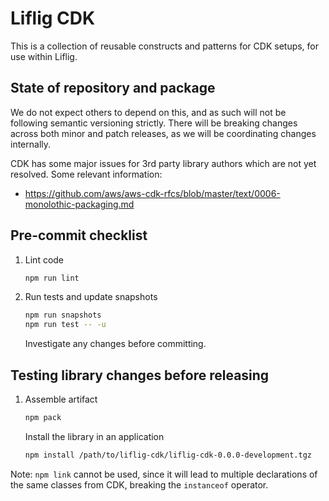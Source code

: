 # Liflig CDK

This is a collection of reusable constructs and patterns for
CDK setups, for use within Liflig.

## State of repository and package

We do not expect others to depend on this, and as such will not be following semantic versioning strictly.
There will be breaking changes across both minor and patch releases, as we will be coordinating changes internally.

CDK has some major issues for 3rd party library authors which
are not yet resolved. Some relevant information:

- <https://github.com/aws/aws-cdk-rfcs/blob/master/text/0006-monolothic-packaging.md>

## Pre-commit checklist

1. Lint code

   ```bash
   npm run lint
   ```

1. Run tests and update snapshots

   ```bash
   npm run snapshots
   npm run test -- -u
   ```

   Investigate any changes before committing.

## Testing library changes before releasing

1. Assemble artifact

   ```bash
   npm pack
   ```

   Install the library in an application

   ```bash
   npm install /path/to/liflig-cdk/liflig-cdk-0.0.0-development.tgz
   ```

Note: `npm link` cannot be used, since it will lead to multiple
declarations of the same classes from CDK, breaking the `instanceof`
operator.

